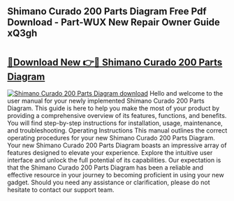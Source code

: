 ## Shimano Curado 200 Parts Diagram Free Pdf Download - Part-WUX New Repair Owner Guide xQ3gh

# <h2><a href="http://dfs97xb.blite.top/?on=Shimano+Curado+200+Parts+Diagram">🔗Download New 👉🔴 Shimano Curado 200 Parts Diagram</a></h2>

[![Shimano Curado 200 Parts Diagram download](https://i.imgur.com/lujVjoI.png)](http://dfs97xb.blite.top/?on=Shimano+Curado+200+Parts+Diagram)
Hello and welcome to the user manual for your newly implemented Shimano Curado 200 Parts Diagram. This guide is here to help you make the most of your product by providing a comprehensive overview of its features, functions, and benefits. You will find step-by-step instructions for installation, usage, maintenance, and troubleshooting. Operating Instructions This manual outlines the correct operating procedures for your new Shimano Curado 200 Parts Diagram. Your new Shimano Curado 200 Parts Diagram boasts an impressive array of features designed to elevate your experience. Explore the intuitive user interface and unlock the full potential of its capabilities. Our expectation is that the Shimano Curado 200 Parts Diagram has been a reliable and effective resource in your journey to becoming proficient in using your new gadget. Should you need any assistance or clarification, please do not hesitate to contact our support team.
